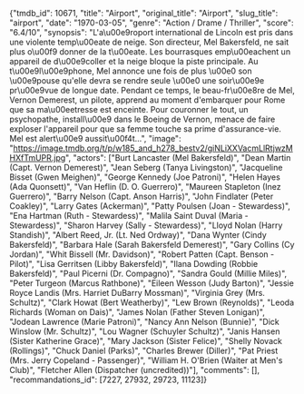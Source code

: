 {"tmdb_id": 10671, "title": "Airport", "original_title": "Airport", "slug_title": "airport", "date": "1970-03-05", "genre": "Action / Drame / Thriller", "score": "6.4/10", "synopsis": "L'a\u00e9roport international de Lincoln est pris dans une violente temp\u00eate de neige. Son directeur, Mel Bakersfeld, ne sait plus o\u00f9 donner de la t\u00eate. Les bourrasques emp\u00eachent un appareil de d\u00e9coller et la neige bloque la piste principale. Au t\u00e9l\u00e9phone, Mel annonce une fois de plus \u00e0 son \u00e9pouse qu'elle devra se rendre seule \u00e0 une soir\u00e9e pr\u00e9vue de longue date. Pendant ce temps, le beau-fr\u00e8re de Mel, Vernon Demerest, un pilote, apprend au moment d'embarquer pour Rome que sa ma\u00eetresse est enceinte. Pour couronner le tout, un psychopathe, install\u00e9 dans le Boeing de Vernon, menace de faire exploser l'appareil pour que sa femme touche sa prime d'assurance-vie. Mel est alert\u00e9 aussit\u00f4t...", "image": "https://image.tmdb.org/t/p/w185_and_h278_bestv2/giNLiXXVacmLlRtjwzMHXfTmUPR.jpg", "actors": ["Burt Lancaster (Mel Bakersfeld)", "Dean Martin (Capt. Vernon Demerest)", "Jean Seberg (Tanya Livingston)", "Jacqueline Bisset (Gwen Meighen)", "George Kennedy (Joe Patroni)", "Helen Hayes (Ada Quonsett)", "Van Heflin (D. O. Guerrero)", "Maureen Stapleton (Inez Guerrero)", "Barry Nelson (Capt. Anson Harris)", "John Findlater (Peter Coakley)", "Larry Gates (Ackerman)", "Patty Poulsen (Joan - Stewardess)", "Ena Hartman (Ruth - Stewardess)", "Malila Saint Duval (Maria - Stewardess)", "Sharon Harvey (Sally - Stewardess)", "Lloyd Nolan (Harry Standish)", "Albert Reed, Jr. (Lt. Ned Ordway)", "Dana Wynter (Cindy Bakersfeld)", "Barbara Hale (Sarah Bakersfeld Demerest)", "Gary Collins (Cy Jordan)", "Whit Bissell (Mr. Davidson)", "Robert Patten (Capt. Benson - Pilot)", "Lisa Gerritsen (Libby Bakersfeld)", "Ilana Dowding (Robbie Bakersfeld)", "Paul Picerni (Dr. Compagno)", "Sandra Gould (Millie Miles)", "Peter Turgeon (Marcus Rathbone)", "Eileen Wesson (Judy Barton)", "Jessie Royce Landis (Mrs. Harriet DuBarry Mossman)", "Virginia Grey (Mrs. Schultz)", "Clark Howat (Bert Weatherby)", "Lew Brown (Reynolds)", "Leoda Richards (Woman on Dais)", "James Nolan (Father Steven Lonigan)", "Jodean Lawrence (Marie Patroni)", "Nancy Ann Nelson (Bunnie)", "Dick Winslow (Mr. Schultz)", "Lou Wagner (Schuyler Schultz)", "Janis Hansen (Sister Katherine Grace)", "Mary Jackson (Sister Felice)", "Shelly Novack (Rollings)", "Chuck Daniel (Parks)", "Charles Brewer (Diller)", "Pat Priest (Mrs. Jerry Copeland - Passenger)", "William H. O'Brien (Waiter at Men's Club)", "Fletcher Allen (Dispatcher (uncredited))"], "comments": [], "recommandations_id": [7227, 27932, 29723, 11123]}